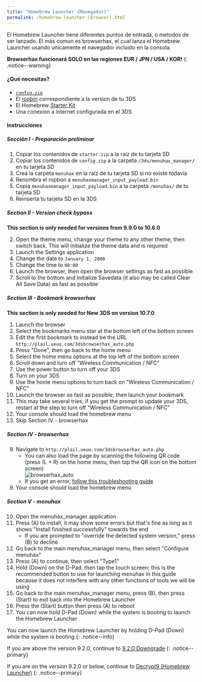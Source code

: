 ```yaml
---
title: "Homebrew Launcher (Mavegador)"
permalink: /homebrew-launcher-(browser).html
---
```


El Homebrew Launcher tiene diferentes puntos de entrada, o metodos de ser lanzado. El más comun es browserhax, el cual lanza el Homebrew Launcher usando unicamente el navegador incluido en la consola.

**Browserhax funcionará SOLO en las regiones EUR / JPN / USA / KOR!**
{: .notice--warning}

#### ¿Qué necesitas?

+ [`config.zip`](images/config.zip)
+ El [ropbin](https://smealum.github.io/3ds/#otherapp) correspondiente a la version de tu 3DS
+ El Homebrew [Starter Kit](http://smealum.github.io/ninjhax2/starter.zip)
+ Una conexion a internet configurada en el 3DS

#### Instrucciones

##### Sección I -  Preparación preliminar

1. Copiar los contenidos de `starter.zip` a la raíz de tu tarjeta SD
2. Copiar los contenidos de `config.zip` a la carpeta `/3ds/menuhax_manager/` en tu tarjeta SD
3. Crea la carpeta `menuhax` en la raíz de tu tarjeta SD si no existe todavía
4. Renombra el ropbon a `menuhaxmanager_input_payload.bin`
5. Copia `menuhaxmanager_input_payload.bin` a la carpeta `/menuhax/` de tu tarjeta SD
4. Reinserta tu tarjeta SD en la 3DS

##### Section II -  Version check bypass

**This section is only needed for versions from 9.9.0 to 10.6.0**

2. Open the theme menu, change your theme to any other theme, then switch back. This will initialize the theme data and is required
3. Launch the Settings application
4. Change the date to `January 1, 2000`
5. Change the time to `00:00`
6. Launch the browser, then open the browser settings as fast as possible
7. Scroll to the bottom and Initialize Savedata (it also may be called Clear All Save Data) as fast as possible

##### Section III -  Bookmark browserhax

**This section is only needed for New 3DS on version 10.7.0**

1. Launch the browser
2. Select the bookmarks menu star at the bottom left of the bottom screen
3. Edit the first bookmark to instead be the URL `http://plail.ueuo.com/3dsbrowserhax_auto.php`
4. Press "Done", then go back to the home menu
5. Select the home menu options at the top left of the bottom screen
6. Scroll down and turn off "Wireless Communication / NFC"
7. Use the power button to turn off your 3DS
8. Turn on your 3DS
9. Use the home menu options to turn back on "Wireless Communication / NFC"
10. Launch the browser as fast as possible, then launch your bookmark
11. This may take several tries; if you get the prompt to update your 3DS, restart at the step to turn off "Wireless Communication / NFC"
12. Your console should load the homebrew menu
13. Skip Section IV -  browserhax

##### Section IV -  browserhax

8. Navigate to `http://plail.ueuo.com/3dsbrowserhax_auto.php`
    + You can also load the page by scanning the following QR code (press (L + R) on the home menu, then tap the QR icon on the bottom screen)     
![browserhax_auto](http://plail.ueuo.com/3dsbrowserhax_auto_qrcode.png)
    + If you get an error, [follow this troubleshooting guide](troubleshooting#ts_browser)
9. Your console should load the homebrew menu

##### Section V -  menuhax

10. Open the menuhax_manager application
11. Press (A) to install, it may show some errors but that's fine as long as it shows "Install finished successfully" towards the end
    + If you are prompted to "override the detected system version," press (B) to decline
12. Go back to the main menuhax_manager menu, then select "Configure menuhax"
13. Press (A) to continue, then select "Type1"
14. Hold (Down) on the D-Pad, then tap the touch screen; this is the recommended button to use for launching menuhax in this guide because it does not interfere with any other functions of tools we will be using
15. Go back to the main menuhax_manager menu, press (B), then press (Start) to exit back into the Homebrew Launcher
16. Press the (Start) button then press (A) to reboot
17. You can now hold D-Pad (Down) while the system is booting to launch the Homebrew Launcher

You can now launch the Homebrew Launcher by holding D-Pad (Down) while the system is booting
{: .notice--info}

If you are above the version 9.2.0, continue to [9.2.0 Downgrade](9.2.0-downgrade)
{: .notice--primary}

If you are on the version 9.2.0 or below, continue to [Decrypt9 (Homebrew Launcher)](decrypt9-(homebrew-launcher))
{: .notice--primary}
